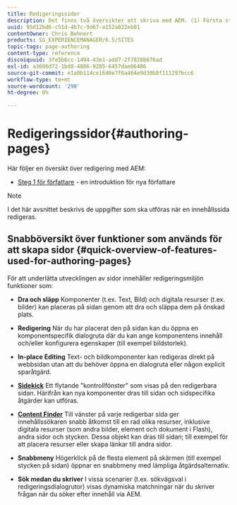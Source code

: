 ```yaml
---
title: Redigeringssidor
description: Det finns två översikter att skriva med AEM. (1) Första steget för författare - en introduktion för nya författare och (2) Snabbguide till redigeringssidor - en snabbguide (på hög nivå) till de viktigaste åtgärderna.
uuid: 95d12bd6-c51d-4b7c-9d67-a152a822eb01
contentOwner: Chris Bohnert
products: SG_EXPERIENCEMANAGER/6.5/SITES
topic-tags: page-authoring
content-type: reference
discoiquuid: 3fe5b6cc-1494-43e1-add7-2f7828b676ad
exl-id: a3606d72-1bd8-4886-9285-6457dae66486
source-git-commit: e1a0b114ce16d0e7f6a464e9d30b8f111297bcc6
workflow-type: tm+mt
source-wordcount: '298'
ht-degree: 0%

---
```


# Redigeringssidor{#authoring-pages}

Här följer en översikt över redigering med AEM:

* [Steg 1 för författare](/help/sites-classic-ui-authoring/classic-page-author-first-steps.md) - en introduktion för nya författare

>[!NOTE]
>
>I det här avsnittet beskrivs de uppgifter som ska utföras när en innehållssida redigeras. <!-- There are many additional features closely related to page authoring, these are covered under [Site and Page Features](/sites-classic-ui-authoring/classic-feature.md). -->

## Snabböversikt över funktioner som används för att skapa sidor {#quick-overview-of-features-used-for-authoring-pages}

För att underlätta utvecklingen av sidor innehåller redigeringsmiljön funktioner som:

* **Dra och släpp**
Komponenter (t.ex. Text, Bild) och digitala resurser (t.ex. bilder) kan placeras på sidan genom att dra och släppa dem på önskad plats.

* **Redigering**
När du har placerat den på sidan kan du öppna en komponentspecifik dialogruta där du kan ange komponentens innehåll och/eller konfigurera egenskaper (till exempel bildstorlek).

* **In-place Editing**
Text- och bildkomponenter kan redigeras direkt på webbsidan utan att du behöver öppna en dialogruta eller någon explicit sparåtgärd.

* **[Sidekick](/help/sites-classic-ui-authoring/classic-page-author-env-tools.md#sidekickclassicui)**
Ett flytande &quot;kontrollfönster&quot; som visas på den redigerbara sidan. Härifrån kan nya komponenter dras till sidan och sidspecifika åtgärder kan utföras.

* **[Content Finder](/help/sites-classic-ui-authoring/classic-page-author-env-tools.md#thecontentfinderclassicui)**
Till vänster på varje redigerbar sida ger innehållssökaren snabb åtkomst till en rad olika resurser, inklusive digitala resurser (som andra bilder, element och dokument i Flash), andra sidor och stycken. Dessa objekt kan dras till sidan; till exempel för att placera resurser eller skapa länkar till andra sidor.

* **Snabbmeny**
Högerklick på de flesta element på skärmen (till exempel stycken på sidan) öppnar en snabbmeny med lämpliga åtgärdsalternativ.

* **Sök medan du skriver**
I vissa scenarier (t.ex. sökvägsval i redigeringsdialogrutor) visas dynamiska matchningar när du skriver frågan när du söker efter innehåll via AEM.
